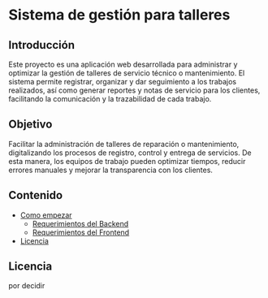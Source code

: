 # Sistema de gestión para talleres

## Introducción
Este proyecto es una aplicación web desarrollada para administrar y optimizar la gestión de talleres de servicio técnico o mantenimiento.
El sistema permite registrar, organizar y dar seguimiento a los trabajos realizados, así como generar reportes y notas de servicio para los clientes, facilitando la comunicación y la trazabilidad de cada trabajo.

## Objetivo
Facilitar la administración de talleres de reparación o mantenimiento, digitalizando los procesos de registro, control y entrega de servicios.
De esta manera, los equipos de trabajo pueden optimizar tiempos, reducir errores manuales y mejorar la transparencia con los clientes.

## Contenido

*   [Como empezar](#como-empezar)
    *   [Requerimientos del Backend](backend/README.md)
    *   [Requerimientos del Frontend](frontend/README.md)
*   [Licencia](#licencia)



## Licencia

por decidir


